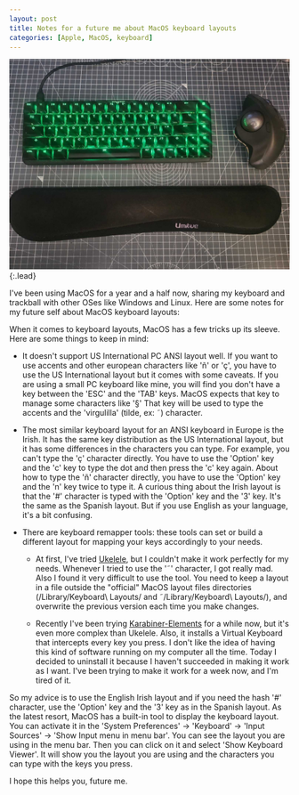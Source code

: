 ```yaml
---
layout: post
title: Notes for a future me about MacOS keyboard layouts
categories: [Apple, MacOS, keyboard]
---
```


![My Keyboard and Trackball](/assets/img/20241106_keyboard.jpeg){:.lead}

I've been using MacOS for a year and a half now, sharing my keyboard and trackball with other OSes like Windows and Linux.
Here are some notes for my future self about MacOS keyboard layouts:

When it comes to keyboard layouts, MacOS has a few tricks up its sleeve. Here are some things to keep in mind:

- It doesn't support US International PC ANSI layout well.  If you want to use accents and other european characters like 'ñ' or 'ç',
 you have to use the US International layout but it comes with some caveats. If you are using a small PC keyboard like mine, you will find you don't have a key between the 'ESC' and the 'TAB' keys.
 MacOS expects that key to manage some characters like '§' That key will be used to type the accents and the 'virgulilla' (tilde, ex: ˜) character.

- The most similar keyboard layout for an ANSI keyboard in Europe is the Irish.  It has the same key distribution as the US International layout, but it has some differences in the characters you can type.
  For example, you can't type the 'ç' character directly.  You have to use the 'Option' key and the 'c' key to type the dot and then press the 'c' key again.  About how to type the 'ñ' character directly, you have to use the 'Option' key and the 'n' key twice to type it.
  A curious thing about the Irish layout is that the '#' character is typed with the 'Option' key and the '3' key.  It's the same as the Spanish layout.  But if you use English as your language, it's a bit confusing.

- There are keyboard remapper tools: these tools can set or build a different layout for mapping your keys accordingly to your needs.

  - At first, I've tried [Ukelele](https://software.sil.org/ukelele/), but I couldn't make it work perfectly for my needs.  Whenever I tried to use the '˜' character, I got really mad.
  Also I found it very difficult to use the tool.  You need to keep a layout in a file outside the "official" MacOS layout files directories (/Library/Keyboard\ Layouts/ and ˜/Library/Keyboard\ Layouts/), and overwrite the previous version each time you make changes.

  - Recently I've been trying [Karabiner-Elements](https://karabiner-elements.pqrs.org/) for a while now, but it's even more complex than Ukelele.  Also, it installs a Virtual Keyboard that intercepts every key you press.  I don't like the idea of having this kind of software running on my computer all the time.
    Today I decided to uninstall it because I haven't succeeded in making it work as I want.  I've been trying to make it work for a week now, and I'm tired of it.

So my advice is to use the English Irish layout and if you need the hash '#' character, use the 'Option' key and the '3' key as in the Spanish layout.
As the latest resort, MacOS has a built-in tool to display the keyboard layout.  You can activate it in the 'System Preferences' -> 'Keyboard' -> 'Input Sources' -> 'Show Input menu in menu bar'.  You can see the layout you are using in the menu bar.  Then you can click on it and select 'Show Keyboard Viewer'.  It will show you the layout you are using and the characters you can type with the keys you press.

I hope this helps you, future me.
